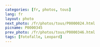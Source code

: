 ```yaml
---
categories: [fr, photos, tous]
lang: fr
layout: photo
next_photo: /fr/photos/tous/P0000024.html
picname: P0000345
prev_photo: /fr/photos/tous/P0000346.html
tags: [Fotofalle, Leopard]
---
```


